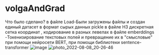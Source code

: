 # volgaAndGrad
Что было сделано?
в файле Load-Были загружены файлы и создан единый датасет в формат сырых данных pickle
в файле H3 дискретная сетка координат , кодирование в разных левелах
в файле emberddings -Токенизирование текстовых полей и превращение их в "смысловые" при помощи нейросети  BERT, при помощи библиотеки sentence-transformer
![image](https://user-images.githubusercontent.com/65441571/183564536-027cdd81-959b-43b0-9a72-7a9f3f4d12b9.png)
![photo_2022-08-08_20-26-46](https://user-images.githubusercontent.com/65441571/183564637-36153527-bfef-45f0-a272-6a6a348afd46.jpg)
